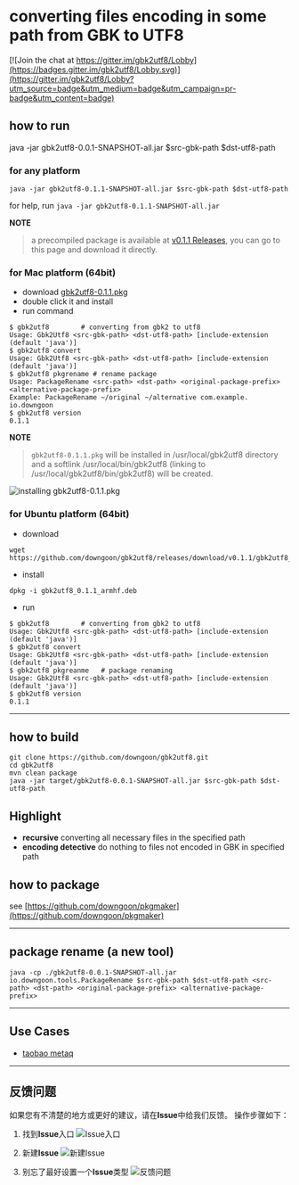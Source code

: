 # converting files encoding in some path from GBK to UTF8

[![Join the chat at https://gitter.im/gbk2utf8/Lobby](https://badges.gitter.im/gbk2utf8/Lobby.svg)](https://gitter.im/gbk2utf8/Lobby?utm_source=badge&utm_medium=badge&utm_campaign=pr-badge&utm_content=badge)

## how to run
java -jar gbk2utf8-0.0.1-SNAPSHOT-all.jar $src-gbk-path $dst-utf8-path 
### for any platform

``java -jar gbk2utf8-0.1.1-SNAPSHOT-all.jar $src-gbk-path $dst-utf8-path``

for help, run ``java -jar gbk2utf8-0.1.1-SNAPSHOT-all.jar``

**NOTE**

>a precompiled package is available at [v0.1.1 Releases](https://github.com/downgoon/gbk2utf8/releases/tag/v0.1.1), you can go to this page and download it directly.

### for Mac platform  (64bit)

- download [gbk2utf8-0.1.1.pkg](https://github.com/downgoon/gbk2utf8/releases/download/v0.1.1/gbk2utf8-0.1.1.pkg)
- double click it and install
- run command

```
$ gbk2utf8        # converting from gbk2 to utf8
Usage: Gbk2Utf8 <src-gbk-path> <dst-utf8-path> [include-extension (default 'java')]
$ gbk2utf8 convert
Usage: Gbk2Utf8 <src-gbk-path> <dst-utf8-path> [include-extension (default 'java')]
$ gbk2utf8 pkgrename # rename package
Usage: PackageRename <src-path> <dst-path> <original-package-prefix> <alternative-package-prefix>
Example: PackageRename ~/original ~/alternative com.example. io.downgoon
$ gbk2utf8 version
0.1.1
```

**NOTE**
>``gbk2utf8-0.1.1.pkg`` will be installed in /usr/local/gbk2utf8 directory and a softlink /usr/local/bin/gbk2utf8 (linking to /usr/local/gbk2utf8/bin/gbk2utf8) will be created. 

![installing gbk2utf8-0.1.1.pkg](https://cloud.githubusercontent.com/assets/23731186/24492177/081a1266-155d-11e7-91bd-207fd2c9a2f7.png)


### for Ubuntu platform  (64bit)

- download
```
wget  https://github.com/downgoon/gbk2utf8/releases/download/v0.1.1/gbk2utf8_0.1.1_armhf.deb
```

- install
```
dpkg -i gbk2utf8_0.1.1_armhf.deb
```

- run

```
$ gbk2utf8        # converting from gbk2 to utf8
Usage: Gbk2Utf8 <src-gbk-path> <dst-utf8-path> [include-extension (default 'java')]
$ gbk2utf8 convert
Usage: Gbk2Utf8 <src-gbk-path> <dst-utf8-path> [include-extension (default 'java')]
$ gbk2utf8 pkgreanme   # package renaming
Usage: Gbk2Utf8 <src-gbk-path> <dst-utf8-path> [include-extension (default 'java')]
$ gbk2utf8 version
0.1.1
```



-----

## how to build

	git clone https://github.com/downgoon/gbk2utf8.git
	cd gbk2utf8
	mvn clean package
	java -jar target/gbk2utf8-0.0.1-SNAPSHOT-all.jar $src-gbk-path $dst-utf8-path	
	
## Highlight

* **recursive** converting all necessary files in the specified path
* **encoding detective** do nothing to files not encoded in GBK in specified path 

## how to package

see [https://github.com/downgoon/pkgmaker](https://github.com/downgoon/pkgmaker)

---

## package rename  (a new tool)

``java -cp ./gbk2utf8-0.0.1-SNAPSHOT-all.jar io.downgoon.tools.PackageRename $src-gbk-path $dst-utf8-path <src-path> <dst-path> <original-package-prefix> <alternative-package-prefix>``

---

## Use Cases

- [taobao metaq](https://github.com/killme2008/Metamorphosis/issues/130)

---

## 反馈问题

如果您有不清楚的地方或更好的建议，请在**Issue**中给我们反馈。
操作步骤如下：

1. 找到**Issue**入口
![Issue入口](https://cloud.githubusercontent.com/assets/23731186/20863916/7075a704-ba17-11e6-8d18-3670c59c5781.png)

2. 新建**Issue**
![新建Issue](https://cloud.githubusercontent.com/assets/23731186/20863922/beb848ae-ba17-11e6-93e9-4a6278d8816a.png)

3. 别忘了最好设置一个**Issue**类型
![反馈问题](https://cloud.githubusercontent.com/assets/23731186/20863944/254c597a-ba18-11e6-9df7-d6f23ca1cf7e.png)


